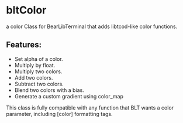 # bltColor

a color Class for BearLibTerminal that adds libtcod-like color functions.

## Features:
* Set alpha of a color.
* Multiply by float.
* Multiply two colors.
* Add two colors.
* Subtract two colors.
* Blend two colors with a bias.
* Generate a custom gradient using color_map

This class is fully compatible with any function that BLT wants a color parameter, including [color] formatting tags.